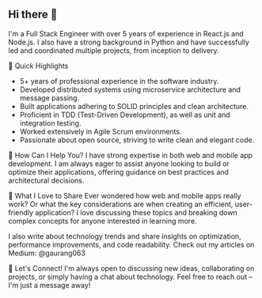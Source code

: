 ## Hi there 👋
I'm a Full Stack Engineer with over 5 years of experience in React.js and Node.js. I also have a strong background in Python and have successfully led and coordinated multiple projects, from inception to delivery.

🚀 Quick Highlights
- 5+ years of professional experience in the software industry.
- Developed distributed systems using microservice architecture and message passing.
- Built applications adhering to SOLID principles and clean architecture.
- Proficient in TDD (Test-Driven Development), as well as unit and integration testing.
- Worked extensively in Agile Scrum environments.
- Passionate about open source, striving to write clean and elegant code.

💼 How Can I Help You?
I have strong expertise in both web and mobile app development. I am always eager to assist anyone looking to build or optimize their applications, offering guidance on best practices and architectural decisions.

🌟 What I Love to Share
Ever wondered how web and mobile apps really work? Or what the key considerations are when creating an efficient, user-friendly application? I love discussing these topics and breaking down complex concepts for anyone interested in learning more.

I also write about technology trends and share insights on optimization, performance improvements, and code readability. Check out my articles on Medium: @gaurang063

🤝 Let's Connect!
I'm always open to discussing new ideas, collaborating on projects, or simply having a chat about technology. Feel free to reach out – I'm just a message away!
